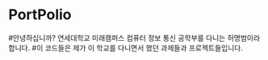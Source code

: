 # PortPolio
#안녕하십니까? 연세대학교 미래캠퍼스 컴퓨터 정보 통신 공학부를 다니는 허명범이라 합니다.
#이 코드들은 제가 이 학교를 다니면서 했던 과제들과 프로젝트들입니다. 


